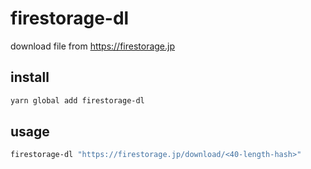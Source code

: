 # firestorage-dl

download file from https://firestorage.jp

## install

```sh
yarn global add firestorage-dl
```

## usage

```sh
firestorage-dl "https://firestorage.jp/download/<40-length-hash>"
```